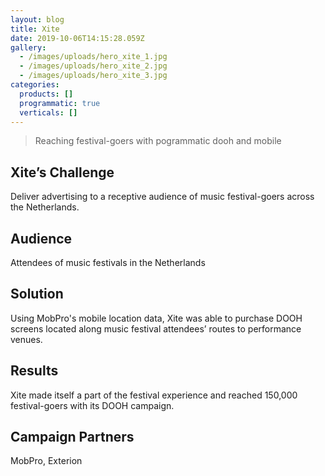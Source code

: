 ```yaml
---
layout: blog
title: Xite
date: 2019-10-06T14:15:28.059Z
gallery:
  - /images/uploads/hero_xite_1.jpg
  - /images/uploads/hero_xite_2.jpg
  - /images/uploads/hero_xite_3.jpg
categories:
  products: []
  programmatic: true
  verticals: []
---
```

> Reaching festival-goers with pogrammatic dooh and mobile

## Xite’s Challenge

Deliver advertising to a receptive audience of music festival-goers across the Netherlands.

## Audience

Attendees of music festivals in the Netherlands

## Solution

Using MobPro's mobile location data, Xite was able to purchase DOOH screens located along music festival attendees’ routes to performance venues.

## Results

Xite made itself a part of the festival experience and reached 150,000 festival-goers with its DOOH campaign.

## Campaign Partners

MobPro, Exterion
